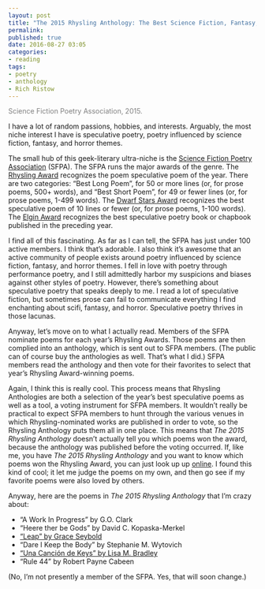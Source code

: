 ```yaml
---
layout: post
title: "The 2015 Rhysling Anthology: The Best Science Fiction, Fantasy, and Horror Poetry of 2014 edited by Rich Ristow"
permalink:
published: true
date: 2016-08-27 03:05
categories:
- reading
tags:
- poetry
- anthology
- Rich Ristow
---
```


<p style="color: gray;">Science Fiction Poetry Association, 2015.</p>

I have a lot of random passions, hobbies, and interests. Arguably, the most niche interest I have is speculative poetry, poetry influenced by science fiction, fantasy, and horror themes.

The small hub of this geek-literary ultra-niche is the [Science Fiction Poetry Association](http://sfpoetry.com/) (SFPA). The SFPA runs the major awards of the genre. The [Rhysling Award](http://sfpoetry.com/rhysling.html) recognizes the poem speculative poem of the year. There are two categories: “Best Long Poem”, for 50 or more lines (or, for prose poems, 500+ words), and “Best Short Poem”, for 49 or fewer lines (or, for prose poems, 1-499 words). The [Dwarf Stars Award](http://sfpoetry.com/dwarfstars.html) recognizes the best speculative poem of 10 lines or fewer (or, for prose poems, 1-100 words). The [Elgin Award](http://sfpoetry.com/elgin.html) recognizes the best speculative poetry book or chapbook published in the preceding year.

I find all of this fascinating. As far as I can tell, the SFPA has just under 100 active members. I think that’s adorable. I also think it’s awesome that an active community of people exists around poetry influenced by science fiction, fantasy, and horror themes. I fell in love with poetry through performance poetry, and I still admittedly harbor my suspicions and biases against other styles of poetry. However, there’s something about speculative poetry that speaks deeply to me. I read a lot of speculative fiction, but sometimes prose can fail to communicate everything I find enchanting about scifi, fantasy, and horror. Speculative poetry thrives in those lacunas.

Anyway, let’s move on to what I actually read. Members of the SFPA nominate poems for each year’s Rhysling Awards. Those poems are then complied into an anthology, which is sent out to SFPA members. (The public can of course buy the anthologies as well. That’s what I did.) SFPA members read the anthology and then vote for their favorites to select that year’s Rhysling Award-winning poems.

Again, I think this is really cool. This process means that Rhysling Anthologies are both a selection of the year’s best speculative poems as well as a tool, a voting instrument for SFPA members. It wouldn’t really be practical to expect SFPA members to hunt through the various venues in which Rhysling-nominated works are published in order to vote, so the Rhysling Anthology puts them all in one place. This means that *The 2015 Rhysling Anthology* doesn’t actually tell you which poems won the award, because the anthology was published before the voting occurred. If, like me, you have *The 2015 Rhysling Anthology* and you want to know which poems won the Rhysling Award, you can just look up up [online](http://sfpoetry.com/ra/pages/16rhysling.html). I found this kind of cool; it let me judge the poems on my own, and then go see if my favorite poems were also loved by others.

Anyway, here are the poems in *The 2015 Rhysling Anthology* that I’m crazy about:

* “A Work In Progress” by G.O. Clark
* “Heere ther be Gods” by David C. Kopaska-Merkel
* [“Leap” by Grace Seybold](http://www.sfpoetry.com/sl/edchoice/37.1-2.html)
* “Dare I Keep the Body” by Stephanie M. Wytovich
* [“Una Canción de Keys” by Lisa M. Bradley](http://strangehorizons.com/2014/20140224/7bradley-p.shtml)
* “Rule 44” by Robert Payne Cabeen

(No, I’m not presently a member of the SFPA. Yes, that will soon change.)
